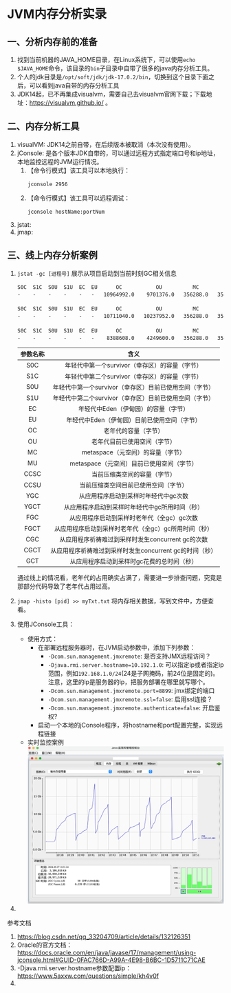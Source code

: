 # JVM内存分析实录

## 一、分析内存前的准备

1. 找到当前机器的JAVA_HOME目录，在Linux系统下，可以使用`echo $JAVA_HOME`命令，该目录的`bin`子目录中自带了很多的java内存分析工具。
2. 个人的jdk目录是`/opt/soft/jdk/jdk-17.0.2/bin`，切换到这个目录下面之后，可以看到java自带的内存分析工具
3. JDK14起，已不再集成visualvm，需要自己去visualvm官网下载；下载地址：https://visualvm.github.io/ 。

## 二、内存分析工具

1. visualVM: JDK14之前自带，在后续版本被取消（本次没有使用）。
2. jConsole: 是各个版本JDK自带的，可以通过远程方式指定端口号和ip地址，本地监控远程的JVM运行情况。
   1. 【命令行模式】该工具可以本地执行：
      ```text
      jconsole 2956
      ```
   2. 【命令行模式】该工具可以远程调试：
      ```text
      jconsole hostName:portNum
      ```
3. jstat: 
4. jmap: 


## 三、线上内存分析案例
1. `jstat -gc [进程号]` 展示从项目启动到当前时刻GC相关信息
    ```txt
    S0C  S1C  S0U  S1U  EC  EU      OC           OU          MC         MU       CCSC      CCSU     YGC     YGCT   FGC   FGCT   CGC    CGCT     GCT   
    -    -    -    -    -   -   10964992.0    9701376.0   356288.0   355327.9   53504.0   52991.4    -        -     -      -   73291   2.225   2.225

    S0C  S1C  S0U  S1U  EC  EU      OC           OU          MC         MU       CCSC      CCSU     YGC     YGCT   FGC   FGCT   CGC    CGCT     GCT   
    -    -    -    -    -   -   10711040.0   10237952.0   356288.0   355327.9   53504.0   52991.4    -        -     -      -   73296   2.226   2.226

    S0C  S1C  S0U  S1U  EC  EU      OC           OU          MC         MU       CCSC      CCSU     YGC     YGCT   FGC   FGCT   CGC    CGCT     GCT   
    -    -    -    -    -   -    8388608.0    4249600.0   356288.0   355327.9   53504.0   52991.4    -        -     -      -   73566   2.234   2.234
    ```

   | 参数名称 |                 含义                 |
   |:----:|:----------------------------------:|
   | S0C  |    年轻代中第一个survivor（幸存区）的容量（字节）     |
   | S1C  |    年轻代中第二个survivor（幸存区）的容量（字节）     |
   | S0U  |  年轻代中第一个survivor（幸存区）目前已使用空间（字节）   |
   | S1U  |  年轻代中第二个survivor（幸存区）目前已使用空间（字节）   |
   |  EC  |        年轻代中Eden（伊甸园）的容量（字节）        |
   |  EU  |      年轻代中Eden（伊甸园）目前已使用空间（字节）      |
   |  OC  |             老年代的容量（字节）             |
   |  OU  |           老年代目前已使用空间（字节）           |
   |  MC  |       metaspace（元空间）的容量（字节）        |
   |  MU  |     metaspace（元空间）目前已使用空间（字节）      |
   | CCSC |           当前压缩类空间的容量（字节）           |
   | CCSU |         当前压缩类空间目前已使用空间（字节）         |
   | YGC  |        从应用程序启动到采样时年轻代中gc次数         |
   | YGCT |      从应用程序启动到采样时年轻代中gc所用时间（秒）      |
   | FGC  |      从应用程序启动到采样时老年代（全gc）gc次数       |
   | FGCT |    从应用程序启动到采样时老年代（全gc）gc所用时间（秒）    |
   | CGC  |  从应用程序祈祷难过到采样时发生concurrent gc的次数   |
   | CGCT | 从应用程序祈祷难过到采样时发生concurrent gc的时间（秒） |
   | GCT  |       从应用程序启动到采样时gc花费的总时间（秒）       |

   通过线上的情况看，老年代的占用确实占满了，需要进一步排查问题，究竟是那部分代码导致了老年代占用过高。

2. `jmap -histo [pid] >> myTxt.txt` 将内存相关数据，写到文件中，方便查看。
3. 使用JConsole工具：
   - 使用方式：
     - 在部署远程服务器时，在JVM启动参数中，添加下列参数：
       - `-Dcom.sun.management.jmxremote`: 是否支持JMX远程访问？
       - `-Djava.rmi.server.hostname=10.192.1.0`: 可以指定ip或者指定ip范围，例如`192.168.1.0/24`(24是子网掩码，前24位是固定的)。注意，这里的ip是服务器的ip，把服务部署在哪里就写哪个。
       - `-Dcom.sun.management.jmxremote.port=8899`: jmx绑定的端口
       - `-Dcom.sun.management.jmxremote.ssl=false`: 启用ssl连接？
       - `-Dcom.sun.management.jmxremote.authenticate=false`: 开启鉴权?
     - 启动一个本地的jConsole程序，将hostname和port配置完整，实现远程链接
   - 实时监控案例 ![jConsole](./fig/jConsole.png)
4. 


参考文档

1. https://blog.csdn.net/qq_33204709/article/details/132126351
2. Oracle的官方文档：https://docs.oracle.com/en/java/javase/17/management/using-jconsole.html#GUID-0FAC766D-A99A-4E98-B6BC-1D5711C71CAE
3. -Djava.rmi.server.hostname参数配置ip：https://www.5axxw.com/questions/simple/kh4v0f
4. 